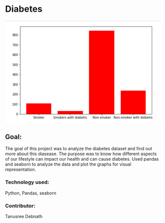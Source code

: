 # Diabetes

 ![](diabetes.png)

## Goal:
The goal of this project was to analyze the diabetes dataset and find out more about this diasease. The purpose
	was to know how different aspects of our lifestyle can impact our health and can cause diabetes.
            Used pandas and seaborn to analyze the data and plot the graphs for visual representation.
            
### Technology used:
Python, Pandas, seaborn

### Contributor:
Tanusree Debnath


